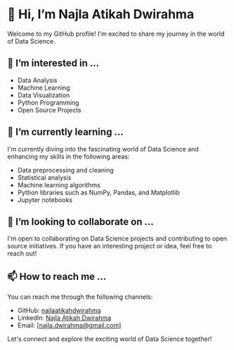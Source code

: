 # 👋 Hi, I’m Najla Atikah Dwirahma

Welcome to my GitHub profile! I'm excited to share my journey in the world of Data Science.

## 👀 I’m interested in ...

- Data Analysis
- Machine Learning
- Data Visualization
- Python Programming
- Open Source Projects

## 🌱 I’m currently learning ...

I'm currently diving into the fascinating world of Data Science and enhancing my skills in the following areas:

- Data preprocessing and cleaning
- Statistical analysis
- Machine learning algorithms
- Python libraries such as NumPy, Pandas, and Matplotlib
- Jupyter notebooks

## 💞️ I’m looking to collaborate on ...

I'm open to collaborating on Data Science projects and contributing to open source initiatives. If you have an interesting project or idea, feel free to reach out!

## 📫 How to reach me ...

You can reach me through the following channels:

- GitHub: [najlaatikahdwirahma](https://github.com/najlaatikahdwirahma)
- LinkedIn: [Najla Atikah Dwirahma](https://www.linkedin.com/in/najlaatikahdwirahma)
- Email: [najla.dwirahma@gmail.com]

Let's connect and explore the exciting world of Data Science together!
